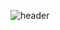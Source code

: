 ![header](https://capsule-render.vercel.app/api?type=slice&color=auto&height=300&section=header&text=Hello%20i'm%20minHyeok&fontSize=90)

<!---
GHLis20/GHLis20 is a ✨ special ✨ repository because its `README.md` (this file) appears on your GitHub profile.
You can click the Preview link to take a look at your changes.
--->
